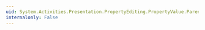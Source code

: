 ```yaml
---
uid: System.Activities.Presentation.PropertyEditing.PropertyValue.ParentProperty
internalonly: False
---
```

